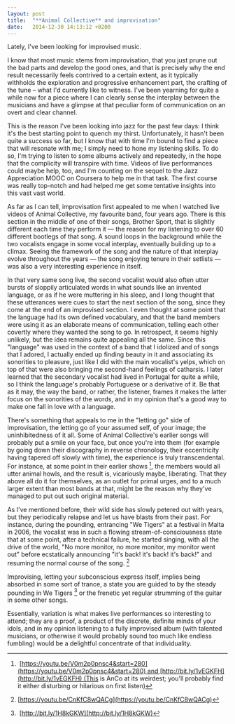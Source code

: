 ```yaml
---
layout: post
title:  "**Animal Collective** and improvisation"
date:   2014-12-30 14:13:12 +0200
---
```

Lately, I've been looking for improvised music.

I know that most music stems from improvisation, that you just prune out the bad parts and develop the good ones, and that is precisely why the end result necessarily feels contrived to a certain extent, as it typically withholds the exploration and progressive enhancement part, the crafting of the tune – what I'd currently like to witness. I've been yearning for quite a while now for a piece where I can clearly sense the interplay between the musicians and have a glimpse at that peculiar form of communication on an overt and clear channel.

This is the reason I've been looking into jazz for the past few days: I think it's the best starting point to quench my thirst. Unfortunately, it hasn't been quite a success so far, but I know that with time I'm bound to find a piece that will resonate with me; I simply need to hone my listening skills. To do so, I'm trying to listen to some albums actively and repeatedly, in the hope that the complicity will transpire with time. Videos of live performances could maybe help, too, and I'm counting on the sequel to the Jazz Appreciation MOOC on Coursera to help me in that task. The first course was really top-notch and had helped me get some tentative insights into this vast vast world.

As far as I can tell, improvisation first appealed to me when I watched live videos of Animal Collective, my favourite band, four years ago. There is this section in the middle of one of their songs, Brother Sport, that is slightly different each time they perform it — the reason for my listening to over 60 different bootlegs of that song. A sound loops in the background while the two vocalists engage in some vocal interplay, eventually building up to a climax. Seeing the framework of the song and the nature of that interplay evolve throughout the years — the song enjoying tenure in their setlists — was also a very interesting experience in itself.

In that very same song live, the second vocalist would also often utter bursts of sloppily articulated words in what sounds like an invented language, or as if he were muttering in his sleep, and I long thought that these utterances were cues to start the next section of the song, since they come at the end of an improvised section. I even thought at some point that the language had its own defined vocabulary, and that the band members were using it as an elaborate means of communication, telling each other covertly where they wanted the song to go. In retrospect, it seems highly unlikely, but the idea remains quite appealing all the same. Since this "language" was used in the context of a band that I idolized and of songs that I adored, I actually ended up finding beauty in it and associating its sonorities to pleasure, just like I did with the main vocalist's yelps, which on top of that were also bringing me second-hand feelings of catharsis. I later learned that the secondary vocalist had lived in Portugal for quite a while, so I think the language's probably Portuguese or a derivative of it. Be that as it may, the way the band, or rather, the listener, frames it makes the latter focus on the sonorities of the words, and in my opinion that's a good way to make one fall in love with a language.

There's something that appeals to me in the "letting go" side of improvisation, the letting go of your assumed self, of your image; the uninhibitedness of it all. Some of Animal Collective's earlier songs will probably put a smile on your face, but once you're into them (for example by going down their discography in reverse chronology, their eccentricity having tapered off slowly with time), the experience is truly transcendental. For instance, at some point in their earlier shows [^1], the members would all utter animal howls, and the result is, vicariously maybe, liberating. That they above all do it for themselves, as an outlet for primal urges, and to a much larger extent than most bands at that, might be the reason why they've managed to put out such original material.

As I've mentioned before, their wild side has slowly petered out with years, but they periodically relapse and let us have blasts from their past. For instance, during the pounding, entrancing "We Tigers" at a festival in Malta in 2006, the vocalist was in such a flowing stream-of-consciousness state that at some point, after a technical failure, he started singing, with all the drive of the world, "No more monitor, no more monitor, my monitor went out" before ecstatically announcing "it's back! it's back! it's back!" and resuming the normal course of the song. [^2]

Improvising, letting your subconscious express itself, implies being absorbed in some sort of trance, a state you are guided to by the steady pounding in We Tigers [^3] or the frenetic yet regular strumming of the guitar in some other songs.

Essentially, variation is what makes live performances so interesting to attend; they are a proof, a product of the discrete, definite minds of your idols, and in my opinion listening to a fully improvised album (with talented musicians, or otherwise it would probably sound too much like endless fumbling) would be a delightful concentrate of that individuality.


[^1]: [https://youtu.be/V0m2p0pnsc4&start=280](https://youtu.be/V0m2p0pnsc4&start=280) and [http://bit.ly/1vEGKFH](http://bit.ly/1vEGKFH) (This is AnCo at its weirdest; you'll probably find it either disturbing or hilarious on first listen)
[^2]: [https://youtu.be/CnKfC8wQACg](https://youtu.be/CnKfC8wQACg)
[^3]: [http://bit.ly/1H8kGKW](http://bit.ly/1H8kGKW)